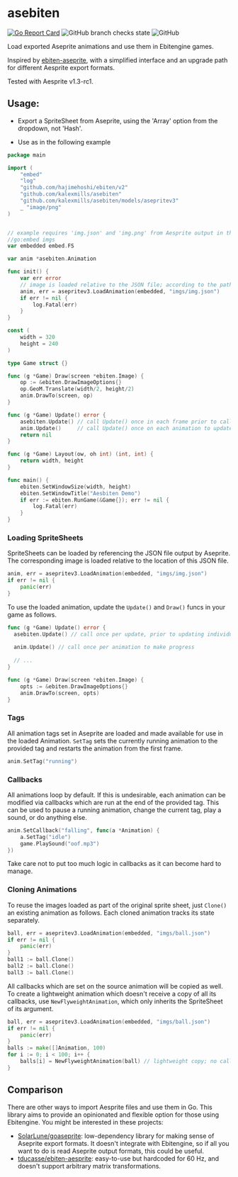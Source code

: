 # asebiten

[![Go Report Card](https://goreportcard.com/badge/github.com/kalexmills/asebiten)](https://goreportcard.com/report/github.com/kalexmills/asebiten)
![GitHub branch checks state](https://img.shields.io/github/checks-status/kalexmills/asebiten/main)
![GitHub](https://img.shields.io/github/license/kalexmills/asebiten)

Load exported Aseprite animations and use them in Ebitengine games.

Inspired by [ebiten-aseprite](https://pkg.go.dev/github.com/tducasse/ebiten-aseprite), with a simplified interface and
an upgrade path for different Aesprite export formats.

Tested with Aesprite v1.3-rc1.

## Usage:

- Export a SpriteSheet from Aseprite, using the 'Array' option from the dropdown, not 'Hash'.

- Use as in the following example
```go
package main

import (
	"embed"
	"log"
	"github.com/hajimehoshi/ebiten/v2"
	"github.com/kalexmills/asebiten"
    "github.com/kalexmills/asebiten/models/asepritev3"
	_ "image/png"
)


// example requires 'img.json' and 'img.png' from Aesprite output in the imgs directory
//go:embed imgs
var embedded embed.FS

var anim *asebiten.Animation

func init() {
	var err error
	// image is loaded relative to the JSON file; according to the path specified in the json output.
	anim, err = asepritev3.LoadAnimation(embedded, "imgs/img.json") 
	if err != nil {
		log.Fatal(err)
	}
}

const (
	width = 320
	height = 240
)

type Game struct {}

func (g *Game) Draw(screen *ebiten.Image) {
	op := &ebiten.DrawImageOptions{}
	op.GeoM.Translate(width/2, height/2)
	anim.DrawTo(screen, op)
}

func (g *Game) Update() error {
	asebiten.Update() // call Update() once in each frame prior to calling Update() on any animations.
	anim.Update()     // call Update() once on each animation to update it based on the current frame.
	return nil
}

func (g *Game) Layout(ow, oh int) (int, int) {
	return width, height
}

func main() {
	ebiten.SetWindowSize(width, height)
	ebiten.SetWindowTitle("Aesbiten Demo")
	if err := ebiten.RunGame(&Game{}); err != nil {
		log.Fatal(err)
	}
}
```



### Loading SpriteSheets

SpriteSheets can be loaded by referencing the JSON file output by Aseprite. The corresponding image is loaded relative
to the location of this JSON file.

```go
anim, err = asepritev3.LoadAnimation(embedded, "imgs/img.json") 
if err != nil {
	panic(err)
}
```

To use the loaded animation, update the `Update()`  and `Draw()` funcs in your game as follows.

```go
func (g *Game) Update() error {
  asebiten.Update() // call once per update, prior to updating individual animations
  
  anim.Update() // call once per animation to make progress
  
  // ...
}

func (g *Game) Draw(screen *ebiten.Image) {
	opts := &ebiten.DrawImageOptions{}
	anim.DrawTo(screen, opts)
}
```

### Tags

All animation tags set in Aseprite are loaded and made available for use in the loaded Animation. `SetTag` sets the
currently running animation to the provided tag and restarts the animation from the first frame.

```go
anim.SetTag("running")
```

### Callbacks

All animations loop by default. If this is undesirable, each animation can be modified via callbacks which are run at
the end of the provided tag. This can be used to pause a running animation, change the current tag, play a sound, or do
anything else. 

```go
anim.SetCallback("falling", func(a *Animation) {
	a.SetTag("idle")
	game.PlaySound("oof.mp3")
})
```

Take care not to put too much logic in callbacks as it can become hard to manage.

### Cloning Animations

To reuse the images loaded as part of the original sprite sheet, just `Clone()` an existing animation as follows.
Each cloned animation tracks its state separately. 

```go
ball, err = asepritev3.LoadAnimation(embedded, "imgs/ball.json") 
if err != nil {
	panic(err)
}
ball1 := ball.Clone() 
ball2 := ball.Clone()
ball3 := ball.Clone()
```

All callbacks which are set on the source animation will be copied as well. To create a lightweight animation which
doesn't receive a copy of all its callbacks, use `NewFlyweightAnimation`, which only inherits the SpriteSheet of its
argument.

```go
ball, err = asepritev3.LoadAnimation(embedded, "imgs/ball.json")
if err != nil {
	panic(err)
}
balls := make([]Animation, 100)
for i := 0; i < 100; i++ {
	balls[i] = NewFlyweightAnimation(ball) // lightweight copy; no callbacks transferred
}
```

## Comparison

There are other ways to import Aesprite files and use them in Go. This library aims to provide an opinionated and flexible option for those
using Ebitengine. You might be interested in these projects:

* [SolarLune/goaseprite](https://pkg.go.dev/github.com/solarlune/goaseprite): low-dependency library for making sense of Aseprite export formats.
  It doesn't integrate with Ebitengine, so if all you want to do is read Aseprite output formats, this could be useful.
* [tducasse/ebiten-aesprite](https://pkg.go.dev/github.com/tducasse/ebiten-aseprite): easy-to-use but hardcoded for 60 Hz, and doesn't support arbitrary
  matrix transformations.
